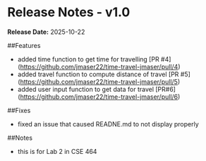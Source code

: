 # Release Notes - v1.0

**Release Date:** 2025-10-22

##Features

- added time function to get time for travelling [PR #4] (https://github.com/jmaser22/time-travel-jmaser/pull/4)
- added travel function to compute distance of travel [PR #5] (https://github.com/jmaser22/time-travel-jmaser/pull/5)
- added user input function to get data for travel [PR#6] (https://github.com/jmaser22/time-travel-jmaser/pull/6)

##Fixes

- fixed an issue that caused READNE.md to not display properly



##Notes

- this is for Lab 2 in CSE 464 
 
